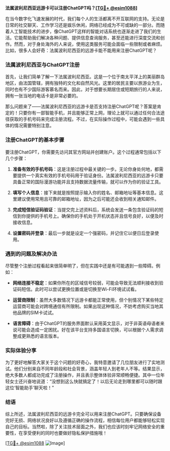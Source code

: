 **法属波利尼西亚远游卡可以注册ChatGPT吗？[[TG💪+ @esim1088](https://t.me/s/esim1088)]**

在当今数字化飞速发展的时代，我们每个人的生活都离不开互联网的支持。无论是日常的社交聊天、工作学习还是娱乐休闲，网络已经成为不可或缺的一部分。而随着人工智能技术的进步，像ChatGPT这样的智能对话系统也逐渐走进了我们的生活。它能帮助我们解决各种问题、提供信息查询服务，甚至还能进行深度交流和创作。然而，对于身处海外的人来说，使用这类服务可能会面临一些限制或者麻烦。比如，很多人会好奇：法属波利尼西亚的远游卡能不能用来注册ChatGPT呢？

### 法属波利尼西亚与ChatGPT注册

首先，让我们简单了解一下法属波利尼西亚。这是一个位于南太平洋上的美丽群岛地区，由法国管辖，拥有独特的文化和自然风光。这里的居民主要以旅游业为生，同时也有不少国际游客慕名而来。因此，对于想要长期居住或短期旅行的人来说，拥有一张当地的电话卡是非常必要的。

那么问题来了——法属波利尼西亚的远游卡是否支持注册ChatGPT呢？答案是肯定的！只要你有一部智能手机，并且能够正常上网，理论上就可以通过任何合法途径获取的手机号码来完成注册流程。不过，在实际操作过程中，可能会遇到一些具体的情况需要特别注意。

### 注册ChatGPT的基本步骤

要注册ChatGPT，你需要先访问其官方网站并创建账户。这个过程通常包括以下几个步骤：

1. **准备有效的手机号码**：这是注册过程中最关键的一步。无论你身处何地，都需要提供一个真实有效的手机号码用于验证身份。法属波利尼西亚的远游卡只要具备正常的国际漫游功能并且支持数据流量传输，就可以作为你的验证工具。

2. **填写个人信息**：接下来就是按照提示输入你的姓名、邮箱地址等基本信息。这里建议使用常用且可靠的邮箱地址，因为之后可能还会收到相关通知邮件。

3. **完成短信验证码验证**：当提交完上述资料后，系统会发送一条包含验证码的短信到你提供的手机号上。确保你的手机处于开机状态并且信号良好，以便及时接收信息。

4. **设置密码并登录**：最后一步就是设定一个强密码，并记住它以便日后登录使用。

### 遇到的问题及解决办法

尽管整个注册过程看起来很简单明了，但在实践中还是有可能遇到一些障碍。例如：

- **网络连接不稳定**：如果你所在的区域信号较弱，可能会导致无法顺利接收到验证码短信。此时可以尝试更换位置或是切换至Wi-Fi环境试试看。
  
- **运营商限制**：虽然大多数情况下远游卡都能正常使用，但个别情况下某些特定运营商可能会对跨境通信有所限制。如果出现这种情况，不妨考虑购买当地其他品牌的SIM卡试试。

- **语言障碍**：由于ChatGPT的服务界面默认采用英文显示，对于非英语母语者来说可能会造成一定困扰。好在该平台支持多国语言切换，可以根据个人需求调整成更熟悉的语言版本。

### 实际体验分享

为了更好地解答大家关于这个问题的好奇心，我特意邀请了几位朋友进行了实地测试。他们分别来自不同年龄段和社会背景，涵盖年轻人到老年人不等。结果显示，绝大多数人都成功完成了注册操作，并且表示整体体验非常顺畅便捷。其中一位年轻女士还兴奋地说道：“没想到这么快就搞定了！以后无论走到哪里都可以随时跟这位‘智能助手’聊天啦！”

### 结语

综上所述，法属波利尼西亚的远游卡完全可以用来注册ChatGPT。只要确保设备完好无损、网络状况良好以及遵循正确的操作流程，相信每位用户都能够轻松实现自己的目标。当然啦，除了关注技术层面之外，我们也应该时刻牢记网络安全的重要性，在享受便利的同时也要做好隐私保护措施哦！

[[TG💪+ @esim1088](https://t.me/s/esim1088) ![Image](https://i.postimg.cc/4NQfJmqS/Snipaste-2025-05-13-00-14-12.png)]